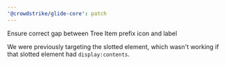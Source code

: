 ```yaml
---
'@crowdstrike/glide-core': patch
---
```


Ensure correct gap between Tree Item prefix icon and label

We were previously targeting the slotted element, which wasn't working if that slotted element had `display:contents`.
